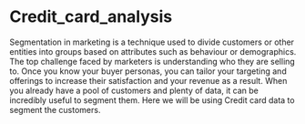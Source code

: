 # Credit_card_analysis
Segmentation in marketing is a technique used to divide customers or other entities into groups based on attributes such as behaviour or demographics.  The top challenge faced by marketers is understanding who they are selling to. Once you know your buyer personas, you can tailor your targeting and offerings to increase their satisfaction and your revenue as a result. When you already have a pool of customers and plenty of data, it can be incredibly useful to segment them.  Here we will be using Credit card data to segment the customers.
